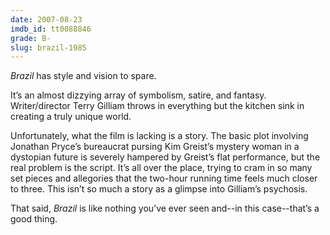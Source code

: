 ```yaml
---
date: 2007-08-23
imdb_id: tt0088846
grade: B-
slug: brazil-1985
---
```


_Brazil_ has style and vision to spare.

It’s an almost dizzying array of symbolism, satire, and fantasy. Writer/director Terry Gilliam throws in everything but the kitchen sink in creating a truly unique world.

Unfortunately, what the film is lacking is a story. The basic plot involving Jonathan Pryce’s bureaucrat pursing Kim Greist’s mystery woman in a dystopian future is severely hampered by Greist’s flat performance, but the real problem is the script. It’s all over the place, trying to cram in so many set pieces and allegories that the two-hour running time feels much closer to three. This isn’t so much a story as a glimpse into Gilliam’s psychosis.

That said, _Brazil_ is like nothing you’ve ever seen and--in this case--that’s a good thing.

